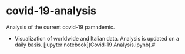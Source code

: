 # covid-19-analysis
Analysis of the current covid-19 pamndemic.

* Visualization of worldwide and Italian data.
  Analysis is updated on a daily basis.
	  [jupyter notebook](Covid-19 Analysis.ipynb).# 

